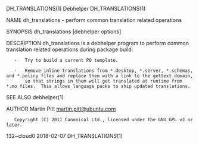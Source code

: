 DH_TRANSLATIONS(1)                                                   Debhelper                                                  DH_TRANSLATIONS(1)

NAME
       dh_translations - perform common translation related operations

SYNOPSIS
       dh_translations [debhelper options]

DESCRIPTION
       dh_translations is a debhelper program to perform common translation related operations during package build:

       ·   Try to build a current PO template.

       ·   Remove inline translations from *.desktop, *.server, *.schemas, and *.policy files and replace them with a link to the gettext domain,
           so that strings in them will get translated at runtime from *.mo files.  This allows language packs to ship updated translations.

SEE ALSO
       debhelper(1)

AUTHOR
       Martin Pitt <martin.pitt@ubuntu.com>

       Copyright (C) 2011 Canonical Ltd., licensed under the GNU GPL v2 or later.

132~cloud0                                                          2018-02-07                                                  DH_TRANSLATIONS(1)
